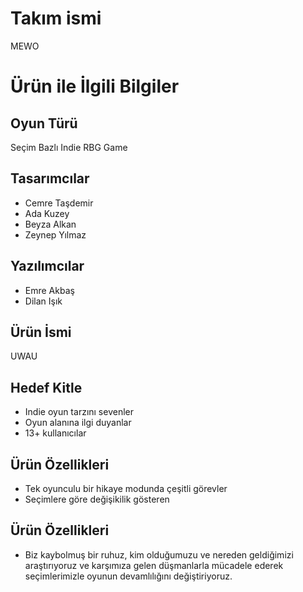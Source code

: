# Takım ismi
MEWO
# Ürün ile İlgili Bilgiler
## Oyun Türü
Seçim Bazlı Indie RBG Game 
## Tasarımcılar
- Cemre Taşdemir
- Ada Kuzey
- Beyza Alkan
- Zeynep Yılmaz
## Yazılımcılar
- Emre Akbaş
- Dilan Işık
## Ürün İsmi
UWAU

## Hedef Kitle
- Indie oyun tarzını sevenler
- Oyun alanına ilgi duyanlar
- 13+ kullanıcılar
  
## Ürün Özellikleri
- Tek oyunculu bir hikaye modunda çeşitli görevler
- Seçimlere göre değişikilik gösteren

## Ürün Özellikleri
- Biz kaybolmuş bir ruhuz, kim olduğumuzu ve nereden geldiğimizi araştırıyoruz ve karşımıza gelen düşmanlarla mücadele ederek seçimlerimizle oyunun devamlılığını değiştiriyoruz.

